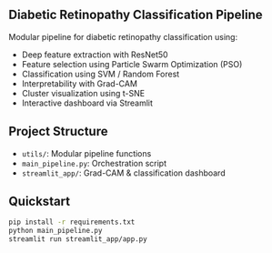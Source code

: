 ## Diabetic Retinopathy Classification Pipeline

Modular pipeline for diabetic retinopathy classification using:
- Deep feature extraction with ResNet50
- Feature selection using Particle Swarm Optimization (PSO)
- Classification using SVM / Random Forest
- Interpretability with Grad-CAM
- Cluster visualization using t-SNE
- Interactive dashboard via Streamlit

## Project Structure
- `utils/`: Modular pipeline functions
- `main_pipeline.py`: Orchestration script
- `streamlit_app/`: Grad-CAM & classification dashboard

## Quickstart
```bash
pip install -r requirements.txt
python main_pipeline.py
streamlit run streamlit_app/app.py
